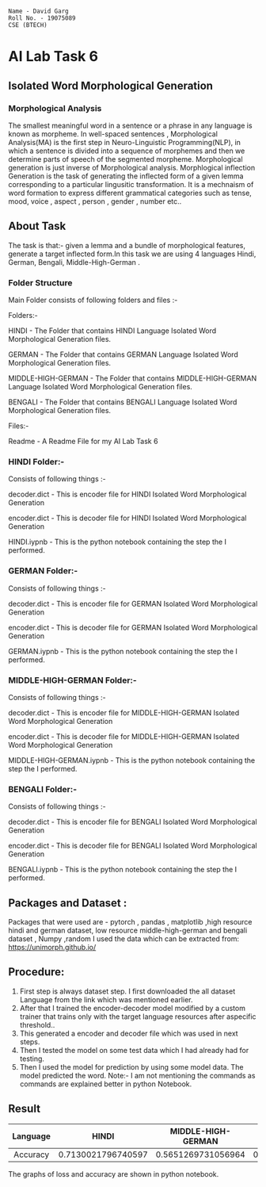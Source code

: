 ```

Name - David Garg
Roll No. - 19075089
CSE (BTECH)

```

# AI Lab Task 6


## Isolated Word Morphological Generation


### Morphological Analysis

The smallest meaningful word in a sentence or a phrase in any language is known as morpheme. In well-spaced sentences , Morphological Analysis(MA) is the first step in Neuro-Linguistic Programming(NLP), in which a sentence is divided into a sequence of morphemes and then we determine parts of speech of the segmented morpheme.
Morphological generation is just inverse of Morphological analysis. Morphlogical inflection Generation is the task of generating the inflected form of a given lemma corresponding to a particular lingusitic transformation. It is a mechnaism of word formation to express different grammatical categories such as tense, mood, voice , aspect , person , gender , number etc.. 

## About Task

The task is that:- given a lemma and a bundle of morphological features, generate a target inflected form.In this task we are using 4 languages Hindi, German, Bengali, Middle-High-German .


### Folder Structure

Main Folder consists of following folders and files :-

Folders:-

HINDI - The Folder that contains HINDI Language Isolated Word Morphological Generation files.

GERMAN - The Folder that contains GERMAN Language Isolated Word Morphological Generation files.

MIDDLE-HIGH-GERMAN - The Folder that contains MIDDLE-HIGH-GERMAN Language Isolated Word Morphological Generation files.

BENGALI - The Folder that contains BENGALI Language Isolated Word Morphological Generation files.

Files:-

Readme - A Readme File for my AI Lab Task 6


### HINDI Folder:-

Consists of following things :-

decoder.dict - This is encoder file for HINDI Isolated Word Morphological Generation

encoder.dict - This is decoder file for HINDI Isolated Word Morphological Generation

HINDI.iypnb - This is the python notebook containing the step the I performed.


### GERMAN Folder:-

Consists of following things :-

decoder.dict - This is encoder file for GERMAN Isolated Word Morphological Generation

encoder.dict - This is decoder file for GERMAN Isolated Word Morphological Generation

GERMAN.iypnb - This is the python notebook containing the step the I performed.


### MIDDLE-HIGH-GERMAN Folder:-

Consists of following things :-

decoder.dict - This is encoder file for MIDDLE-HIGH-GERMAN Isolated Word Morphological Generation

encoder.dict - This is decoder file for MIDDLE-HIGH-GERMAN Isolated Word Morphological Generation

MIDDLE-HIGH-GERMAN.iypnb - This is the python notebook containing the step the I performed.


### BENGALI Folder:-

Consists of following things :-

decoder.dict - This is encoder file for BENGALI Isolated Word Morphological Generation

encoder.dict - This is decoder file for BENGALI Isolated Word Morphological Generation

BENGALI.iypnb - This is the python notebook containing the step the I performed.


## Packages and Dataset :

	
 Packages that were used are - pytorch , pandas , matplotlib ,high resource hindi and german dataset, low resource middle-high-german and bengali dataset , Numpy ,random
 I used the data which can be extracted from: https://unimorph.github.io/


## Procedure: 

  1. First step is always dataset step. I first downloaded the all dataset Language from the link which was mentioned earlier.
  2. After that I trained the  encoder-decoder model modified by a custom trainer that trains only with the target language resources after aspecific threshold..
  3. This generated a encoder and decoder file which was used in next steps.
  4. Then I tested the model on some test data which I had already had for testing.
  5. Then I used the model for prediction by using some model data. The model predicted  the word.
  Note:- I am not mentioning the commands as commands are explained better in python Notebook.
  
  
  ## Result
  
| Language | HINDI | MIDDLE-HIGH-GERMAN | GERMAN | BENGALI |
| :---: | :---: | :---: | :---: |:---: |
|Accuracy| 0.7130021796740597 | 0.5651269731056964 | 0.8614476061811625 | 0.7214294160507926 |
   
  
 The graphs of loss and accuracy are shown in python notebook.

